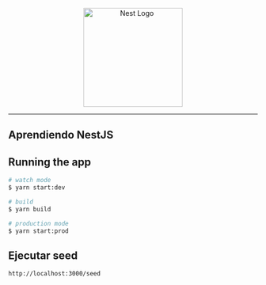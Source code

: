 <p align="center">
  <a href="http://nestjs.com/" target="blank"><img src="https://nestjs.com/img/logo-small.svg" width="200" alt="Nest Logo" /></a>
</p>

---
## Aprendiendo NestJS

## Running the app

```bash
# watch mode
$ yarn start:dev

# build
$ yarn build

# production mode
$ yarn start:prod
```

## Ejecutar seed
```
http://localhost:3000/seed
```